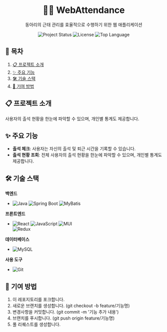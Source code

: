 <div align='center'>
   
   # 👨‍✈️ WebAttendance
   동아리의 근태 관리를 효율적으로 수행하기 위한 웹 애플리케이션
   
  <img src="https://img.shields.io/badge/status-active-brightgreen" alt="Project Status">
  <img src="https://img.shields.io/badge/license-MIT-blue" alt="License">
  <img src="https://img.shields.io/github/languages/top/LSH-1082/WebAttendance" alt="Top Language">

   
</div>


## 📖 목차
1. [📋 프로젝트 소개](#-프로젝트-소개)
2. [✨ 주요 기능](#-주요-기능)
3. [🛠️ 기술 스택](#%EF%B8%8F-기술-스택)
4. [🤝 기여 방법](#-기여-방법)


## 📋 프로젝트 소개

사용자의 출석 현황을 한눈에 파악할 수 있으며, 개인별 통계도 제공합니다.

## ✨ 주요 기능

- **출석 체크**: 사용자는 자신의 출석 및 퇴근 시간을 기록할 수 있습니다.
- **출석 현황 조회**: 전체 사용자의 출석 현황을 한눈에 파악할 수 있으며, 개인별 통계도 제공합니다. 


## 🛠️ 기술 스택


**백엔드**
- ![Java](https://img.shields.io/badge/Java-007396?style=flat&logo=java&logoColor=white)
![Spring Boot](https://img.shields.io/badge/Spring%20Boot-6DB33F?style=flat&logo=springboot&logoColor=white)
![MyBatis](https://img.shields.io/badge/MyBatis-DC382D?style=flat&logo=mybatis&logoColor=white) 

**프론트엔드**
- ![React](https://img.shields.io/badge/React-61DAFB?style=flat&logo=react&logoColor=black)
![JavaScript](https://img.shields.io/badge/JavaScript-F7DF1E?style=flat&logo=javascript&logoColor=black)
![MUI](https://img.shields.io/badge/MUI-007FFF?style=flat&logo=mui&logoColor=white)  
![Redux](https://img.shields.io/badge/Redux-764ABC?style=flat&logo=redux&logoColor=white)  

**데이터베이스**
- ![MySQL](https://img.shields.io/badge/MySQL-4479A1?style=flat&logo=mysql&logoColor=white)

**사용 도구**
- ![Git](https://img.shields.io/badge/Git-F05032?style=flat&logo=git&logoColor=white)


## 🤝 기여 방법

1. 이 레포지토리를 포크합니다.
2. 새로운 브랜치를 생성합니다. (git checkout -b feature/기능명)
3. 변경사항을 커밋합니다. (git commit -m '기능 추가 내용')
4. 브랜치를 푸시합니다. (git push origin feature/기능명)
5. 풀 리퀘스트를 생성합니다.
